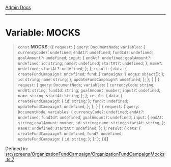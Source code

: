 [Admin Docs](/)

---

# Variable: MOCKS

> `const` **MOCKS**: (\{ `request`: \{ `query`: `DocumentNode`; `variables`: \{ `currencyCode?`: `undefined`; `endAt?`: `undefined`; `fundId?`: `undefined`; `goalAmount?`: `undefined`; `input`: \{ `endAt?`: `undefined`; `goalAmount?`: `undefined`; `id`: `string`; `name?`: `undefined`; `startAt?`: `undefined`; \}; `name?`: `undefined`; `startAt?`: `undefined`; \}; \}; `result`: \{ `data`: \{ `createFundCampaign?`: `undefined`; `fund`: \{ `campaigns`: \{ `edges`: `object`[]; \}; `id`: `string`; `name`: `string`; \}; `updateFundCampaign?`: `undefined`; \}; \}; \} \| \{ `request`: \{ `query`: `DocumentNode`; `variables`: \{ `currencyCode`: `string`; `endAt`: `string`; `fundId`: `string`; `goalAmount`: `number`; `input?`: `undefined`; `name`: `string`; `startAt`: `string`; \}; \}; `result`: \{ `data`: \{ `createFundCampaign`: \{ `id`: `string`; \}; `fund?`: `undefined`; `updateFundCampaign?`: `undefined`; \}; \}; \} \| \{ `request`: \{ `query`: `DocumentNode`; `variables`: \{ `currencyCode?`: `undefined`; `endAt?`: `undefined`; `fundId?`: `undefined`; `goalAmount?`: `undefined`; `input`: \{ `endAt`: `string`; `goalAmount`: `number`; `id`: `string`; `name`: `string`; `startAt`: `string`; \}; `name?`: `undefined`; `startAt?`: `undefined`; \}; \}; `result`: \{ `data`: \{ `createFundCampaign?`: `undefined`; `fund?`: `undefined`; `updateFundCampaign`: \{ `id`: `string`; \}; \}; \}; \})[]

Defined in: [src/screens/OrganizationFundCampaign/OrganizationFundCampaignMocks.ts:7](https://github.com/PalisadoesFoundation/talawa-admin/blob/main/src/screens/OrganizationFundCampaign/OrganizationFundCampaignMocks.ts#L7)
